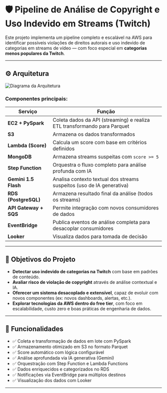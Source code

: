 # 🛡️ Pipeline de Análise de Copyright e Uso Indevido em Streams (Twitch)

Este projeto implementa um pipeline completo e escalável na AWS para identificar possíveis violações de direitos autorais e uso indevido de categorias em streams de vídeo — com foco especial em **categorias menos populares da Twitch**.

---

## ⚙️ Arquitetura

![Diagrama da Arquitetura](https://github.com/user-attachments/assets/7526aaf8-4570-4574-ac68-62085ba6f394)

### Componentes principais:

| Serviço        | Função                                                                 |
|----------------|------------------------------------------------------------------------|
| **EC2 + PySpark** | Coleta dados da API (streaming) e realiza ETL transformando para Parquet |
| **S3**         | Armazena os dados transformados                                         |
| **Lambda (Score)** | Calcula um score com base em critérios definidos                    |
| **MongoDB**    | Armazena streams suspeitas com `score >= 5`                             |
| **Step Function** | Orquestra o fluxo completo para análise profunda com IA              |
| **Gemini 1.5 Flash** | Analisa contexto textual dos streams suspeitos (uso de IA generativa) |
| **RDS (PostgreSQL)** | Armazena resultado final da análise (todos os streams)             |
| **API Gateway + SQS** | Permite integração com novos consumidores de dados                 |
| **EventBridge** | Publica eventos de análise completa para desacoplar consumidores       |
| **Looker**     | Visualiza dados para tomada de decisão                                  |

---

## 📌 Objetivos do Projeto

- **Detectar uso indevido de categorias na Twitch** com base em padrões de conteúdo.
- **Avaliar risco de violação de copyright** através de análise contextual e IA.
- **Oferecer um sistema desacoplado e extensível**, capaz de evoluir com novos componentes (ex: novos dashboards, alertas, etc.).
- **Explorar tecnologias da AWS dentro do free tier**, com foco em escalabilidade, custo zero e boas práticas de engenharia de dados.

---

## 🧪 Funcionalidades

- ✅ Coleta e transformação de dados em lote com PySpark
- ✅ Armazenamento otimizado em S3 no formato Parquet
- ✅ Score automático com lógica configurável
- ✅ Análise aprofundada via IA generativa (Gemini)
- ✅ Orquestração com Step Function e Lambda Functions
- ✅ Dados enriquecidos e categorizados no RDS
- ✅ Notificações via EventBridge para múltiplos destinos
- ✅ Visualização dos dados com Looker

---
